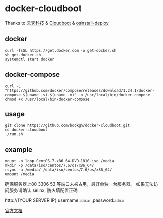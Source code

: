 # docker-cloudboot

Thanks to [云霁科技](http://idcos.com/) & [Cloudboot](https://github.com/idcos/Cloudboot) & [osinstall-deploy](https://github.com/idcos/osinstall-deploy)

## docker

    curl -fsSL https://get.docker.com -o get-docker.sh
    sh get-docker.sh
    systemctl start docker

## docker-compose

    curl -L "https://github.com/docker/compose/releases/download/1.24.1/docker-compose-$(uname -s)-$(uname -m)" -o /usr/local/bin/docker-compose
    chmod +x /usr/local/bin/docker-compose

## usage

    git clone https://github.com/bookgh/docker-cloudboot.git
    cd docker-cloudboot
    ./run.sh	

## example

    mount -o loop CentOS-7-x86_64-DVD-1810.iso /media
    mkdir -p /data/iso/centos/7.6/os/x86_64/
    rsync -a /media/ /data/iso/centos/7.6/os/x86_64/
    umount /media

确保服务器上80 3306 53 等端口未被占用，最好单独一台服务器。
如果无法访问服务请确认 selinx, 防火墙配置正确

http://{YOUR SERVER IP} username:`admin` ,password:`admin`


[官方文档](http://idcos.github.io/osinstall-doc/)
